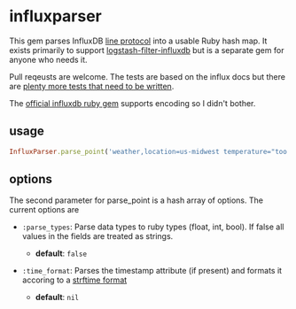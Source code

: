 # influxparser
This gem parses InfluxDB [line protocol](https://docs.influxdata.com/influxdb/v1.7/write_protocols/line_protocol_tutorial/) into a usable Ruby hash map. It exists primarily to support [logstash-filter-influxdb](https://github.com/robertlabrie/logstash-filter-influxdb) but is a separate gem for anyone who needs it.

Pull reqeusts are welcome. The tests are based on the influx docs but there are [plenty more tests that need to be written](https://github.com/influxdata/influxdb/blob/1.8/models/points_test.go).

The [official influxdb ruby gem](https://github.com/influxdata/influxdb-ruby) supports encoding so I didn't bother.

## usage
```ruby
InfluxParser.parse_point('weather,location=us-midwest temperature="too warm" 1465839830100400200')
```

## options
The second parameter for parse_point is a hash array of options. The current options are

* `:parse_types`: Parse data types to ruby types (float, int, bool). If false all values in the fields are treated as strings. 
  * **default**: `false`

* `:time_format`: Parses the timestamp attribute (if present) and formats it accoring to a [strftime format](https://apidock.com/ruby/Time/strftime)
  * **default**: `nil`